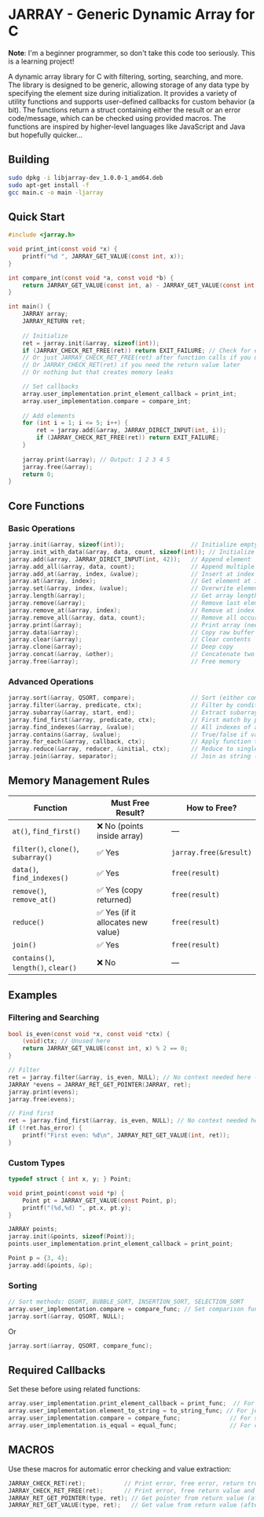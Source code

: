 # JARRAY - Generic Dynamic Array for C

**Note**: I'm a beginner programmer, so don't take this code too seriously. This is a learning project!

A dynamic array library for C with filtering, sorting, searching, and more. The library is designed to be generic, allowing storage of any data type by specifying the element size during initialization. 
It provides a variety of utility functions and supports user-defined callbacks for custom behavior (a bit). The functions return a struct containing either the result or an error code/message, which can be checked using provided macros. 
The functions are inspired by higher-level languages like JavaScript and Java but hopefully quicker...

## Building

```bash
sudo dpkg -i libjarray-dev_1.0.0-1_amd64.deb
sudo apt-get install -f
gcc main.c -o main -ljarray
```

## Quick Start

```c
#include <jarray.h>

void print_int(const void *x) {
    printf("%d ", JARRAY_GET_VALUE(const int, x));
}

int compare_int(const void *a, const void *b) {
    return JARRAY_GET_VALUE(const int, a) - JARRAY_GET_VALUE(const int, b);
}

int main() {
    JARRAY array;
    JARRAY_RETURN ret;
    
    // Initialize
    ret = jarray.init(&array, sizeof(int));
    if (JARRAY_CHECK_RET_FREE(ret)) return EXIT_FAILURE; // Check for errors and return
    // Or just JARRAY_CHECK_RET_FREE(ret) after function calls if you don't need to return
    // Or JARRAY_CHECK_RET(ret) if you need the return value later
    // Or nothing but that creates memory leaks

    // Set callbacks
    array.user_implementation.print_element_callback = print_int;
    array.user_implementation.compare = compare_int;
    
    // Add elements
    for (int i = 1; i <= 5; i++) {
        ret = jarray.add(&array, JARRAY_DIRECT_INPUT(int, i));
        if (JARRAY_CHECK_RET_FREE(ret)) return EXIT_FAILURE;
    }
    
    jarray.print(&array); // Output: 1 2 3 4 5
    jarray.free(&array);
    return 0;
}
```

## Core Functions

### Basic Operations
```c
jarray.init(&array, sizeof(int));                   // Initialize empty array
jarray.init_with_data(&array, data, count, sizeof(int)); // Initialize with raw data
jarray.add(&array, JARRAY_DIRECT_INPUT(int, 42));   // Append element
jarray.add_all(&array, data, count);                // Append multiple elements
jarray.add_at(&array, index, &value);               // Insert at index
jarray.at(&array, index);                           // Get element at index
jarray.set(&array, index, &value);                  // Overwrite element
jarray.length(&array);                              // Get array length
jarray.remove(&array);                              // Remove last element (and returns copy)
jarray.remove_at(&array, index);                    // Remove at index (and returns copy)
jarray.remove_all(&array, data, count);             // Remove all occurrences of given data
jarray.print(&array);                               // Print array (needs print_element_callback)
jarray.data(&array);                                // Copy raw buffer
jarray.clear(&array);                               // Clear contents
jarray.clone(&array);                               // Deep copy
jarray.concat(&array, &other);                      // Concatenate two arrays
jarray.free(&array);                                // Free memory

```

### Advanced Operations
```c
jarray.sort(&array, QSORT, compare);                // Sort (either compare callback in arg or in user_implementation)
jarray.filter(&array, predicate, ctx);              // Filter by condition (predicate callback and optional context)
jarray.subarray(&array, start, end);                // Extract subarray
jarray.find_first(&array, predicate, ctx);          // First match by predicate
jarray.find_indexes(&array, &value);                // All indexes of a value
jarray.contains(&array, &value);                    // True/false if value exists
jarray.for_each(&array, callback, ctx);             // Apply function to each element
jarray.reduce(&array, reducer, &initial, ctx);      // Reduce to single value
jarray.join(&array, separator);                     // Join as string (requires element_to_string callback)
```

## Memory Management Rules

| Function                            | Must Free Result?                  | How to Free?           |
| ----------------------------------- | ---------------------------------  | ---------------------- |
| `at()`, `find_first()`              | ❌ No (points inside array)        | —                      |
| `filter()`, `clone()`, `subarray()` | ✅ Yes                             | `jarray.free(&result)` |
| `data()`, `find_indexes()`          | ✅ Yes                             | `free(result)`         |
| `remove()`, `remove_at()`           | ✅ Yes (copy returned)             | `free(result)`         |
| `reduce()`                          | ✅ Yes (if it allocates new value) | `free(result)`         |
| `join()`                            | ✅ Yes                             | `free(result)`         |
| `contains()`, `length()`, `clear()` | ❌ No                              | —                      |


## Examples

### Filtering and Searching
```c
bool is_even(const void *x, const void *ctx) {
    (void)ctx; // Unused here
    return JARRAY_GET_VALUE(const int, x) % 2 == 0;
}

// Filter
ret = jarray.filter(&array, is_even, NULL); // No context needed here -> NULL
JARRAY *evens = JARRAY_RET_GET_POINTER(JARRAY, ret);
jarray.print(evens);
jarray.free(evens);

// Find first
ret = jarray.find_first(&array, is_even, NULL); // No context needed here -> NULL
if (!ret.has_error) {
    printf("First even: %d\n", JARRAY_RET_GET_VALUE(int, ret));
}
```

### Custom Types
```c
typedef struct { int x, y; } Point;

void print_point(const void *p) {
    Point pt = JARRAY_GET_VALUE(const Point, p);
    printf("(%d,%d) ", pt.x, pt.y);
}

JARRAY points;
jarray.init(&points, sizeof(Point));
points.user_implementation.print_element_callback = print_point;

Point p = {3, 4};
jarray.add(&points, &p);
```

### Sorting
```c
// Sort methods: QSORT, BUBBLE_SORT, INSERTION_SORT, SELECTION_SORT
array.user_implementation.compare = compare_func; // Set comparison function
jarray.sort(&array, QSORT, NULL);
```
Or
```c
jarray.sort(&array, QSORT, compare_func);
```

## Required Callbacks

Set these before using related functions:
```c
array.user_implementation.print_element_callback = print_func;  // For print()
array.user_implementation.element_to_string = to_string_func; // For join()
array.user_implementation.compare = compare_func;              // For sort()
array.user_implementation.is_equal = equal_func;               // For contains(), find_indexes()
```

## MACROS

Use these macros for automatic error checking and value extraction:
```c
JARRAY_CHECK_RET(ret);           // Print error, free error, return true if error -> if you ret value later
JARRAY_CHECK_RET_FREE(ret);      // Print error, free return value and error, return true if error -> if you don't ret value later
JARRAY_RET_GET_POINTER(type, ret); // Get pointer from return value (after checking no error)
JARRAY_RET_GET_VALUE(type, ret);   // Get value from return value (after checking no error)
```